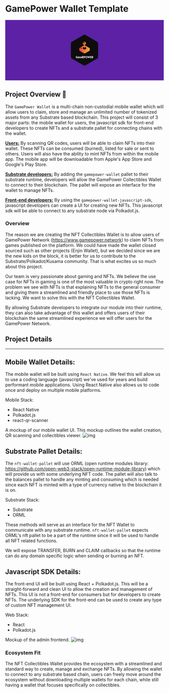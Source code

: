# GamePower Wallet Template
<p align="center">
  <img alt="step3" src="./images/cover.png">
</p>

## Project Overview :page_facing_up:

The `GamePower Wallet` is a multi-chain non-custodial mobile wallet which will allow users to claim, store and manage an unlimited number of tokenized assets from any Substrate based blockchain. This project will consist of 3 major parts: the mobile wallet for users, the javascript sdk for front-end developers to create NFTs and a substrate pallet for connecting chains with the wallet.

<u>**Users:**</u> By scanning QR codes, users will be able to claim NFTs into their wallet. These NFTs can be consumed (burned), listed for sale or sent to others. Users will also have the ability to mint NFTs from within the mobile app. The mobile app will be downloadable from Apple's App Store and Google's Play Store.

<u>**Substrate developers:**</u> By adding the `gamepower-wallet` pallet to their substrate runtime, developers will allow the GamePower Collectibles Wallet to connect to their blockchain. The pallet will expose an interface for the wallet to manage NFTs.

<u>**Front-end developers:**</u> By using the `gamepower-wallet-javascript-sdk`, javascript developers can create a UI for creating new NFTs. This javascript sdk will be able to connect to any substrate node via Polkadot.js.


### Overview

The reason we are creating the NFT Collectibles Wallet is to allow users of GamePower Network (https://www.gamepower.network) to claim NFTs from games published on the platform. We could have made the wallet closed sourced such as other projects (Enjin Wallet), but we decided since we are the new kids on the block, it is better for us to contribute to the Substrate/Polkadot/Kusama community. That is what excites us so much about this project.

Our team is very passionate about gaming and NFTs. We believe the use case for NFTs in gaming is one of the most valuable in crypto right now. The problem we see with NFTs is that explaining NFTs to the general consumer and giving them a streamlined and friendly place to use those NFTs is lacking. We want to solve this with the NFT Collectibles Wallet.

By allowing Substrate developers to integrate our module into their runtime, they can also take advantage of this wallet and offers users of their blockchain the same streamlined experience we will offer users for the GamePower Network.

## Project Details
---
## **Mobile Wallet Details:**

The mobile wallet will be built using `React Native`. We feel this will allow us to use a coding language (javascript) we've used for years and build performant mobile applications. Using React Native also allows us to code once and deploy on multiple mobile platforms.

Mobile Stack:
- React Native
- Polkadot.js
- react-qr-scanner

A mockup of our mobile wallet UI. This mockup outlines the wallet creation, QR scanning and collectibles viewer.
![img](https://github.com/GamePowerNetwork/nft-collectibles-wallet/raw/open-grant/images/Mobile_App_Wireframe.png)

## **Substrate Pallet Details:**

The `nft-wallet-pallet` will use ORML (open runtime modules library: https://github.com/open-web3-stack/open-runtime-module-library) which will provide us with some underlying NFT code. The pallet will also talk to the balances pallet to handle any minting and consuming which is needed since each NFT is minted with a type of currency native to the blockchain it is on.

Substrate Stack:
- Substrate
- ORML

These methods will serve as an interface for the NFT Wallet to communicate with any substrate runtime. `nft-wallet-pallet` expects ORML's nft pallet to be a part of the runtime since it will be used to handle all NFT related functions.

We will expose TRANSFER, BURN and CLAIM callbacks so that the runtime can do any domain specific logic when sending or burning an NFT.


## **Javascript SDK Details:**

The front-end UI will be built using React + Polkadot.js. This will be a straight-forward and clean UI to allow the creation and management of NFTs. This UI is not a front-end for consumers but for developers to create NFTs. The underlying SDK for the front-end can be used to create any type of custom NFT management UI.

Web Stack:
- React
- Polkadot.js

Mockup of the admin frontend.
![img](https://github.com/GamePowerNetwork/nft-collectibles-wallet/raw/open-grant/images/Admin.png)


### Ecosystem Fit

The NFT Collectibles Wallet provides the ecosystem with a streamlined and standard way to create, manage and exchange NFTs. By allowing the wallet to connect to any substrate based chain, users can freely move around the ecosystem without downloading multiple wallets for each chain, while still having a wallet that focuses specifically on collectibles.
